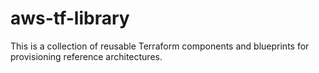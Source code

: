 # aws-tf-library
This is a collection of reusable Terraform components and blueprints for provisioning reference architectures.
